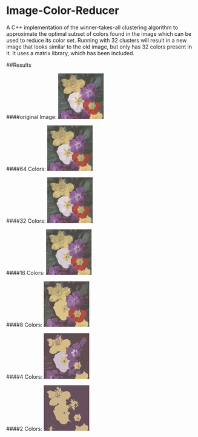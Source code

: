 # Image-Color-Reducer
A C++ implementation of the winner-takes-all clustering algorithm to approximate the optimal subset of colors found in the image which can be used to reduce its color set. Running with 32 clusters will result in a new image that looks similar to the old image, but only has 32 colors present in it. It uses a matrix library, which has been included. 

##Results

####original Image:
![Original](/flowers.jpg)

####64 Colors:
![64](/examples/output64.jpg)

####32 Colors:
![32](/examples/output32.jpg)

####16 Colors:
![16](/examples/output16.jpg)

####8 Colors:
![8](/examples/output8.jpg)

####4 Colors:
![4](/examples/output4.jpg)

####2 Colors:
![2](/examples/output2.jpg)


